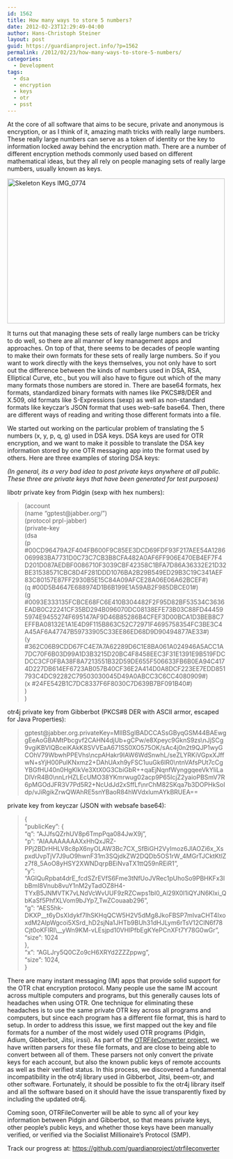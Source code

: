 ```yaml
---
id: 1562
title: How many ways to store 5 numbers?
date: 2012-02-23T12:29:49-04:00
author: Hans-Christoph Steiner
layout: post
guid: https://guardianproject.info/?p=1562
permalink: /2012/02/23/how-many-ways-to-store-5-numbers/
categories:
  - Development
tags:
  - dsa
  - encryption
  - keys
  - otr
  - psst
---
```

At the core of all software that aims to be secure, private and anonymous is encryption, or as I think of it, amazing math tricks with really large numbers. These really large numbers can serve as a token of identity or the key to information locked away behind the encryption math. There are a number of different encryption methods commonly used based on different mathematical ideas, but they all rely on people managing sets of really large numbers, usually known as keys.

[<img src="https://farm4.staticflickr.com/3589/3378152784_2be2969ae6.jpg" alt="Skeleton Keys IMG_0774" width="500" height="333" />](http://www.flickr.com/photos/stevendepolo/3378152784/ "Skeleton Keys IMG_0774 by stevendepolo, on Flickr")

It turns out that managing these sets of really large numbers can be tricky to do well, so there are all manner of key management apps and approaches. On top of that, there seems to be decades of people wanting to make their own formats for these sets of really large numbers. So if you want to work directly with the keys themselves, you not only have to sort out the difference between the kinds of numbers used in DSA, RSA, Elliptical Curve, etc., but you will also have to figure out which of the many many formats those numbers are stored in. There are base64 formats, hex formats, standardized binary formats with names like PKCS#8/DER and X.509, old formats like S-Expressions (sexp) as well as non-standard formats like keyczar’s JSON format that uses web-safe base64. Then, there are different ways of reading and writing those different formats into a file.

We started out working on the particular problem of translating the 5 numbers (x, y, p, q, g) used in DSA keys. DSA keys are used for OTR encryption, and we want to make it possible to translate the DSA key information stored by one OTR messaging app into the format used by others. Here are three examples of storing DSA keys:

_(In general, its a very bad idea to post private keys anywhere at all public. These three are private keys that have been generated for test purposes)_

libotr private key from Pidgin (sexp with hex numbers):

> (account  
> (name “&#x67;p&#x74;&#x65;s&#x74;@j&#x61;bb&#x65;r.&#x6f;rg/”)  
> (protocol prpl-jabber)  
> (private-key  
> (dsa  
> (p  
> #00CD96479A2F404FB600F9C85EE3DCD69FDF93F217AEE54A1286069983BA7731D0C73C7CB3B8CFA482A0AF6FF906E470EB4EF7F4D201D087AEDBF0086710F3039CBF42358C1BFA7D86A36332E21D32BE31538571CBC8D4F281DDD1076BA2B29B549ED29B3C19C341AEF83C80157E87FF2930B5E15C84A09AFCE28A06E06A62BCEF#)  
> (q #00D5B4647E688974D1B6B199E1A59AB2F985DBCE01#)  
> (g  
> #0093E333135FCBCE68FC6E410B304482F2F95D82BF53534C3636EADB0C22241CF35BD294B096070DC08138EFE73B03C88FD444595974E9455274F695147AF9D46B85286B4CFEF3D00BCA1D3BEB8C7EFFBA08132E1A1E4D9F115B863C52C72971F4695758354FC3BE3C4A45AF6A47747B59733905C33EE86ED68D9D90494877AE33#)  
> (y  
> #362C06B9CDD67FC4E7A7A62289D6C1E8BA061A024946A5ACC1A7DC70F6B03D99A1D3B3215D20BC4F8458EEC3F31E1391E9B519FDCDCC3CF0FBA38F8A7213551B32D59DE655F506633FB6B0EA94C4174D227DB614EF6723AB057B40CF36E2A414D0A8DCF223EE7EDD851793C4DC92282C79503030045D49A0ABCC3C6CC4080909#)  
> (x #24FE542B1C7DC8337F6F8030C7D639B7BF091B40#)  
> )  
> )

otr4j private key from Gibberbot (PKCS#8 DER with ASCII armor, escaped for Java Properties):

> &#x67;p&#x74;es&#x74;@&#x6a;ab&#x62;e&#x72;.o&#x72;g&#x2e;&#x70;r&#x69;va&#x74;e&#x4b;ey=MIIBSgIBADCCASsGByqGSM44BAEwggEeAoGBAMtPbcgvf2CAHN4djUb+gCPw/e8Xpeyc9GknS9zs\nJjSCg9vgiKBVlQBceiKAkK8SVVEaA671SS0XO575OK/sAc4j0n2t9QJP1wyGCOhV79WbwhPPEVhs\ncpAHakr9IAW6WdSnwhL/seZLYRKiVGpxXJffwN+sYjH00PulKNxmz2+DAhUAxh9yFSC1uuGk6IR0\ntnVAfsPUt7cCgYBGfHU40n0HgKIkVe3XtX0G3CbiGbR++qaEjNqnfWynggqeeVkYliLaDlVrR4B0\nnLrHZLEcUMO38YKmrwug02acp9P65IcjZ2yaioPBSmV7R6pMGOdJFR3V7Pd5R2+NcUdJd2xSffLf\nrChM82SKqa7b3DOPHkSoIdp/vJiRgikZrwQWAhRE5snYBaoR84hWVdxlumAYkBRUEA\=\=

private key from keyczar (JSON with websafe base64):

> {  
> “publicKey”: {  
> “q”: “AJJfsQZrhUV8p6TmpPqa084JwX9j”,  
> “p”: “AIAAAAAAAAXxHhQxJRZ-PPj2BDrHHLV8c8pX6nyOLAW3Bc7CX\_SfBiGH2VyImoz6JlAOZi6x\_XspxdUvpTjV7J9uO9hwnF31m3SQjdkZW2DQDb5OS1rW\_4MGrTJCktKtlZz7f8\_5AoO8yHSY2XWNDqrpBEiNvaTX1ttQ59nREiR1”,  
> “y”: “AGlQuRpbat4drE\_fcdSZrEVfS6Fme3tNfUoJVRec1pUhoSo9PBHKFx3lbBmI8Vnub8vuY1nM2yTadOZ8H4-TYxB5JNMVTK7vLNdVcWvUUF9zRZCwps1bl0\_Al29X0I1iQYJN6Klxi\_QbKaSf5PhfXLVom9bJYp7\_TwZCouaab296”,  
> “g”: “AES5hk-DKXP\_\_t6yDsXIdykf7lhSKHqQCW5H2V5dMg8JkoFBSP7mIvaCHT4IxoxdM2AIpWgcoi5XSrd\_hD2sjNa1JHTb9BUh31dHJLym6rTsV12ClN6f78Cjt0oKFIRI\\_\_yWn9KM-vLEsjpd10VHlPfbEgKYePCnXFt7Y78G0wGr”,  
> “size”: 1024  
> },  
> “x”: “AGLJry5Q0CZo9cH6XRYd2ZZZppwg”,  
> “size”: 1024,  
> }

There are many instant messaging (IM) apps that provide solid support for the OTR chat encryption protocol. Many people use the same IM account across multiple computers and programs, but this generally causes lots of headaches when using OTR. One technique for eliminating these headaches is to use the same private OTR key across all programs and computers, but since each program has a different file format, this is hard to setup. In order to address this issue, we first mapped out the key and file formats for a number of the most widely used OTR programs (Pidgin, Adium, Gibberbot, Jitsi, irssi). As part of the [OTRFileConverter project](https://github.com/guardianproject/otrfileconverter), we have written parsers for these file formats, and are close to being able to convert between all of them. These parsers not only convert the private keys for each account, but also the known public keys of remote accounts as well as their verified status. In this process, we discovered a fundamental incompatibility in the otr4j library used in Gibberbot, Jitsi, beem-otr, and other software. Fortunately, it should be possible to fix the otr4j library itself and all the software based on it should have the issue transparently fixed by including the updated otr4j.

Coming soon, OTRFileConverter will be able to sync all of your key information between Pidgin and Gibberbot, so that means private keys, other people’s public keys, and whether those keys have been manually verified, or verified via the Socialist Millionaire’s Protocol (SMP).

Track our progress at: <https://github.com/guardianproject/otrfileconverter>